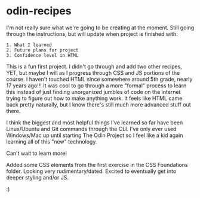 # odin-recipes
I'm not really sure what we're going to be creating at the moment.
Still going through the instructions, but will update when project is finished with:

    1. What I learned
    2. Future plans for project
    3. Confidence level in HTML

This is a fun first project. I didn't go through and add two other recipes, YET, but maybe I will as I progress through CSS and JS portions of the course. I haven't touched HTML since somewhere around 5th grade, nearly 17 years ago!!! It was cool to go through a more "formal" process to learn this instead of just finding unorganized jumbles of code on the internet trying to figure out how to make anything work. It feels like HTML came back pretty naturally, but I know there's still much more advanced stuff out there.

I think the biggest and most helpful things I've learned so far have been Linux/Ubuntu and Git commands through the CLI. I've only ever used Windows/Mac up until starting The Odin Project so I feel like a kid again learning all of this "new" technology.

Can't wait to learn more!

Added some CSS elements from the first exercise in the CSS Foundations folder. Looking very rudimentary/dated. Excited to eventually get into deeper styling and/or JS.

:)